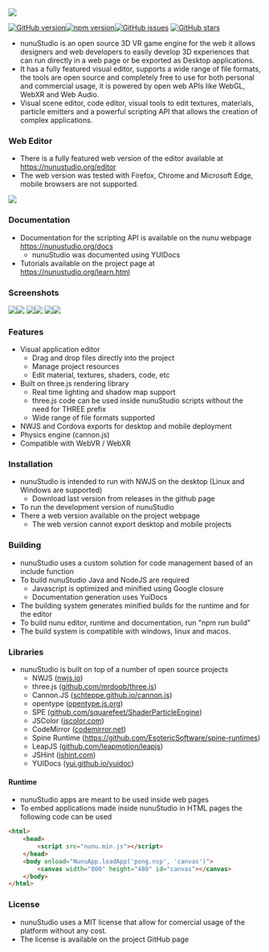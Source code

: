 <img src="https://raw.githubusercontent.com/tentone/nunuStudio/master/docs/img/github/logo.png">

[![GitHub version](https://badge.fury.io/gh/tentone%2FnunuStudio.svg)](https://badge.fury.io/gh/tentone%2FnunuStudio)[![npm version](https://badge.fury.io/js/nunu-studio.svg)](https://badge.fury.io/js/nunu-studio)[![GitHub issues](https://img.shields.io/github/issues/tentone/nunuStudio.svg)](https://github.com/tentone/nunuStudio/issues) [![GitHub stars](https://img.shields.io/github/stars/tentone/nunuStudio.svg)](https://github.com/tentone/nunuStudio/stargazers)

 - nunuStudio is an open source 3D VR game engine for the web it allows designers and web developers to easily develop 3D experiences that can run directly in a web page or be exported as Desktop applications.
 - It has a fully featured visual editor, supports a wide range of file formats, the tools are open source and completely free to use for both personal and commercial usage, it is powered by open web APIs like WebGL, WebXR and Web Audio.
 - Visual scene editor, code editor, visual tools to edit textures, materials, particle emitters and a powerful scripting API that allows the creation of complex applications.



### Web Editor
 - There is a fully featured web version of the editor available at https://nunustudio.org/editor
 - The web version was tested with Firefox, Chrome and Microsoft Edge, mobile browsers are not supported.

<img src="https://raw.githubusercontent.com/tentone/nunuStudio/master/docs/img/github/web.png">

### Documentation
 - Documentation for the scripting API is available on the nunu webpage https://nunustudio.org/docs
    - nunuStudio was documented using YUIDocs
 - Tutorials available on the project page at <https://nunustudio.org/learn.html>



### Screenshots
<img src="https://raw.githubusercontent.com/tentone/nunuStudio/master/docs/img/github/2.png"><img src="https://raw.githubusercontent.com/tentone/nunuStudio/master/docs/img/github/3.png">
<img src="https://raw.githubusercontent.com/tentone/nunuStudio/master/docs/img/github/4.png"><img src="https://raw.githubusercontent.com/tentone/nunuStudio/master/docs/img/github/1.png">
<img src="https://raw.githubusercontent.com/tentone/nunuStudio/master/docs/img/github/5.png"><img src="https://raw.githubusercontent.com/tentone/nunuStudio/master/docs/img/github/6.png">



### Features

- Visual application editor
  - Drag and drop files directly into the project
  - Manage project resources
  - Edit material, textures, shaders, code, etc
- Built on three.js rendering library
  - Real time lighting and shadow map support
  - three.js code can be used inside nunuStudio scripts without the need for THREE prefix
  - Wide range of file formats supported
- NWJS and Cordova exports for desktop and mobile deployment
- Physics engine (cannon.js)
- Compatible with WebVR / WebXR



### Installation

- nunuStudio is intended to run with NWJS on the desktop (Linux and Windows are supported)
  - Download last version from releases in the github page
- To run the development version of nunuStudio
- There a web version available on the project webpage
  - The web version cannot export desktop and mobile projects



### Building
- nunuStudio uses a custom solution for code management based of an include function
- To build nunuStudio Java and NodeJS are required
  - Javascript is optimized and minified using Google closure
  - Documentation generation uses YuiDocs
- The building system generates minified builds for the runtime and for the editor
- To build nunu editor, runtime and documentation, run "npm run build"
- The build system is compatible with windows, linux and macos.



### Libraries
- nunuStudio is built on top of a number of open source projects
  - NWJS ([nwjs.io](https://nwjs.io))
  - three.js ([github.com/mrdoob/three.js](https://github.com/mrdoob/three.js))
  - Cannon.JS ([schteppe.github.io/cannon.js](https://schteppe.github.io/cannon.js))
  - opentype ([opentype.js.org](https://opentype.js.org))
  - SPE ([github.com/squarefeet/ShaderParticleEngine](https://github.com/squarefeet/ShaderParticleEngine))
  - JSColor ([jscolor.com](http://jscolor.com))
  - CodeMirror ([codemirror.net](https://codemirror.net))
  - Spine Runtime (<https://github.com/EsotericSoftware/spine-runtimes>)
  - LeapJS ([github.com/leapmotion/leapjs](https://github.com/leapmotion/leapjs))
  - JSHint ([jshint.com](https://jshint.com))
  - YUIDocs ([yui.github.io/yuidoc](https://yui.github.io/yuidoc))



#### Runtime
- nunuStudio apps are meant to be used inside web pages
- To embed applications made inside nunuStudio in HTML pages the following code can be used

```html
<html>
	<head>
		<script src="nunu.min.js"></script>
	</head>
	<body onload="NunuApp.loadApp('pong.nsp', 'canvas')">
		<canvas width="800" height="480" id="canvas"></canvas>
	</body>
</html>
```



### License

- nunuStudio uses a MIT license that allow for comercial usage of the platform without any cost.
- The license is available on the project GitHub page
